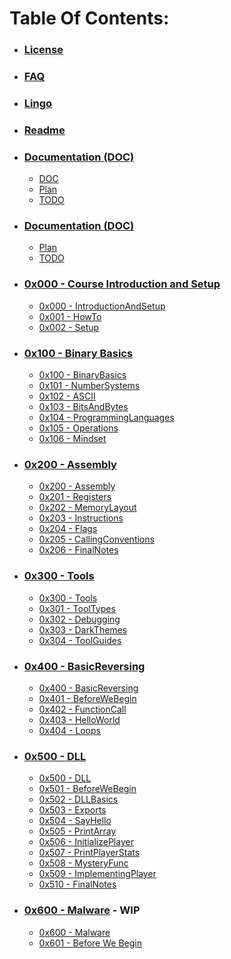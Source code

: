 # Table Of Contents:
* ### [License](LICENSE.md)
* ### [FAQ](FAQ.md)
* ### [Lingo](Lingo.md)
* ### [Readme](README.md)    
* ### [Documentation (DOC)](DOC)
    * [DOC](DOC/DOC.md)
    * [Plan](DOC/Plan.md)
    * [TODO](DOC/TODO.md)
    
* ### [Documentation (DOC)](DOC)
    * [Plan](DOC/Plan.md)
    * [TODO](DOC/TODO.md)

* ### [0x000 - Course Introduction and Setup](0x000-IntroductionAndSetup)
    * [0x000 - IntroductionAndSetup](0x000-IntroductionAndSetup/0x000-IntroductionAndSetup.md)
    * [0x001 - HowTo](0x000-IntroductionAndSetup/0x001-HowTo.md)
    * [0x002 - Setup](0x000-IntroductionAndSetup/0x002-Setup.md)
    
* ### [0x100 - Binary Basics](0x100-BinaryBasics)
    * [0x100 - BinaryBasics](0x100-BinaryBasics/0x100-BinaryBasics.md)
    * [0x101 - NumberSystems](0x100-BinaryBasics/0x101-NumberSystems.md)
    * [0x102 - ASCII](0x100-BinaryBasics/0x102-ASCII.md)
    * [0x103 - BitsAndBytes](0x100-BinaryBasics/0x103-BitsAndBytes.md)
    * [0x104 - ProgrammingLanguages](0x100-BinaryBasics/0x104-ProgrammingLanguages.md)
    * [0x105 - Operations](0x100-BinaryBasics/0x105-Operations.md)
    * [0x106 - Mindset](0x100-BinaryBasics/0x106-Mindset.md)
    
* ### [0x200 - Assembly](0x200-Assembly)
    * [0x200 - Assembly](0x200-Assembly/0x200-Assembly.md)
    * [0x201 - Registers](0x200-Assembly/0x201-Registers.md)
    * [0x202 - MemoryLayout](0x200-Assembly/0x202-MemoryLayout.md)
    * [0x203 - Instructions](0x200-Assembly/0x203-Instructions.md)
    * [0x204 - Flags](0x200-Assembly/0x204-Flags.md)
    * [0x205 - CallingConventions](0x200-Assembly/0x205-CallingConventions.md)
    * [0x206 - FinalNotes](0x200-Assembly/0x206-FinalNotes.md)
  
* ### [0x300 - Tools](0x300-Tools)
    * [0x300 - Tools](0x300-Tools/0x200-Tools.md)
    * [0x301 - ToolTypes](0x300-Tools/0x301-ToolTypes.md)
    * [0x302 - Debugging](0x300-Tools/0x302-Debugging.md)
    * [0x303 - DarkThemes](0x300-Tools/0x303-DarkThemes.md)
    * [0x304 - ToolGuides](0x300-Tools/0x304-ToolGuides.md)
  
* ### [0x400 - BasicReversing](0x400-BasicReversing)
    * [0x400 - BasicReversing](0x400-BasicReversing/0x200-BasicReversing.md)
    * [0x401 - BeforeWeBegin](0x400-BasicReversing/0x401-BeforeWeBegin.md)
    * [0x402 - FunctionCall](0x400-BasicReversing/0x402-FunctionCall.md)
    * [0x403 - HelloWorld](0x400-BasicReversing/0x403-HelloWorld.md)
    * [0x404 - Loops](0x400-BasicReversing/0x404-Loops.md)

* ### [0x500 - DLL](0x500-DLL)
    * [0x500 - DLL](0x500-DLL/0x500-DLL.md)
    * [0x501 - BeforeWeBegin](0x500-DLL/0x501-BeforeWeBegin.md)
    * [0x502 - DLLBasics](0x500-DLL/0x502-DLLBasics.md)
    * [0x503 - Exports](0x500-DLL/0x503-Exports.md)
    * [0x504 - SayHello](0x500-DLL/0x504-SayHello.md)
    * [0x505 - PrintArray](0x500-DLL/0x505-PrintArray.md)
    * [0x506 - InitializePlayer](0x500-DLL/0x506-InitializePlayer.md)
    * [0x507 - PrintPlayerStats](0x500-DLL/0x507-PrintPlayerStats.md)
    * [0x508 - MysteryFunc](0x500-DLL/0x508-MysteryFunc.md)
    * [0x509 - ImplementingPlayer](0x500-DLL/0x509-ImplementingPlayer.md)
    * [0x510 - FinalNotes](0x500-DLL/0x510-FinalNotes.md)

* ### [0x600 - Malware](0x600-Malware) - WIP
    * [0x600 - Malware](0x600-Malware/0x500-Malware.md)
    * [0x601 - Before We Begin](0x600-Malware/0x601-BeforeWeBegin.md)